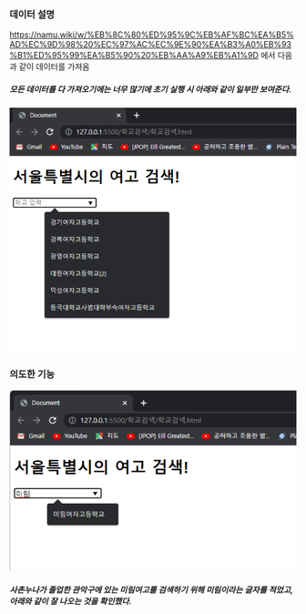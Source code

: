 ### 데이터 설명

https://namu.wiki/w/%EB%8C%80%ED%95%9C%EB%AF%BC%EA%B5%AD%EC%9D%98%20%EC%97%AC%EC%9E%90%EA%B3%A0%EB%93%B1%ED%95%99%EA%B5%90%20%EB%AA%A9%EB%A1%9D 에서 다음과 같이 데이터를 가져옴

##### 모든 데이터를 다 가져오기에는 너무 많기에 초기 실행 시 아래와 같이 일부만 보여준다.

![초기화면](/학교검색/초기화면.png)

### 의도한 기능

![결과화면](/학교검색/결과화면.png)

##### 사촌누나가 졸업한 관악구에 있는 미림여고를 검색하기 위해 미림이라는 글자를 적었고, 아래와 같이 잘 나오는 것을 확인했다.

